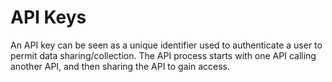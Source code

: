 # API Keys
An API key can be seen as a unique identifier used to authenticate a user to permit data sharing/collection. The API process starts with one API calling another API, and then sharing the API to gain access.